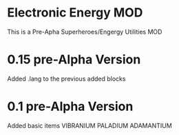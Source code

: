 # Electronic Energy MOD
This is a Pre-Apha Superheroes/Engergy Utilities MOD

# 0.15 pre-Alpha Version 
Added .lang to the previous added blocks

# 0.1 pre-Alpha Version
Added basic items
        VIBRANIUM
        PALADIUM
        ADAMANTIUM
